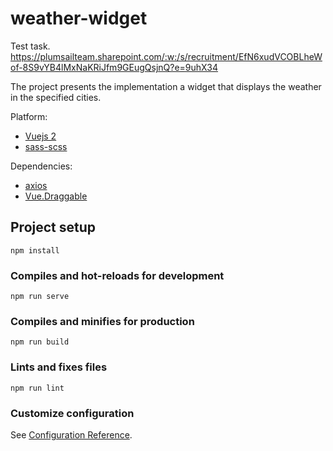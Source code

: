 # weather-widget

Test task.
https://plumsailteam.sharepoint.com/:w:/s/recruitment/EfN6xudVCOBLheWof-8S9vYB4lMxNaKRiJfm9GEugQsjnQ?e=9uhX34

The project presents the implementation a widget that displays the weather in the specified cities.

Platform:
* [Vuejs 2](https://ru.vuejs.org/)
* [sass-scss](https://sass-scss.ru/)

Dependencies:
* [axios](https://github.com/axios/axios)
* [Vue.Draggable](https://github.com/SortableJS/Vue.Draggable)

## Project setup
```
npm install
```

### Compiles and hot-reloads for development
```
npm run serve
```

### Compiles and minifies for production
```
npm run build
```

### Lints and fixes files
```
npm run lint
```

### Customize configuration
See [Configuration Reference](https://cli.vuejs.org/config/).

